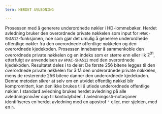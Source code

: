 ```yaml
---
term: HERDET AVLEDNING

---
```

Prosessen med å generere underordnede nøkler i HD-lommebøker. Herdet avledning bruker den overordnede private nøkkelen som input for `HMAC-SHA512`-funksjonen, noe som gjør det umulig å generere underordnede offentlige nøkler fra den overordnede offentlige nøkkelen og den overordnede kjedekoden. Prosessen innebærer å sammenkoble den overordnede private nøkkelen og en indeks som er større enn eller lik $2^{31}$, etterfulgt av anvendelsen av `HMAC-SHA512` med den overordnede kjedekoden. Resultatet deles i to deler: De første 256 bitene legges til den overordnede private nøkkelen for å få den underordnede private nøkkelen, mens de resterende 256 bitene danner den underordnede kjedekoden. Denne metoden sikrer at selv om en utvidet offentlig nøkkel blir kompromittert, kan den ikke brukes til å utlede underordnede offentlige nøkler. I standard avledning brukes herdet avledning på alle avledningsnivåer opp til kontodybden. I avledningssti-notasjoner identifiseres en herdet avledning med en apostrof `'` eller, mer sjelden, med en `h`.